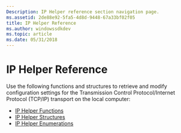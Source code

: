 ```yaml
---
Description: IP Helper reference section navigation page.
ms.assetid: 2de88e92-5fa5-4d8d-9448-67a33bf02f05
title: IP Helper Reference
ms.author: windowssdkdev
ms.topic: article
ms.date: 05/31/2018
---
```


# IP Helper Reference

Use the following functions and structures to retrieve and modify configuration settings for the Transmission Control Protocol/Internet Protocol (TCP/IP) transport on the local computer:

-   [IP Helper Functions](ip-helper-functions.md)
-   [IP Helper Structures](ip-helper-structures.md)
-   [IP Helper Enumerations](ip-helper-enumerations.md)

 

 



